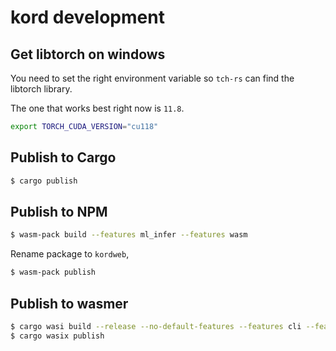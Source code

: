 # kord development

## Get libtorch on windows

You need to set the right environment variable so `tch-rs` can find the libtorch library.

The one that works best right now is `11.8`.

```bash
export TORCH_CUDA_VERSION="cu118"
```

## Publish to Cargo

```bash
$ cargo publish
```

## Publish to NPM

```bash
$ wasm-pack build --features ml_infer --features wasm
```

Rename package to `kordweb`,

```bash
$ wasm-pack publish
```

## Publish to wasmer

```bash
$ cargo wasi build --release --no-default-features --features cli --features ml_infer --features analyze_file
$ cargo wasix publish
```